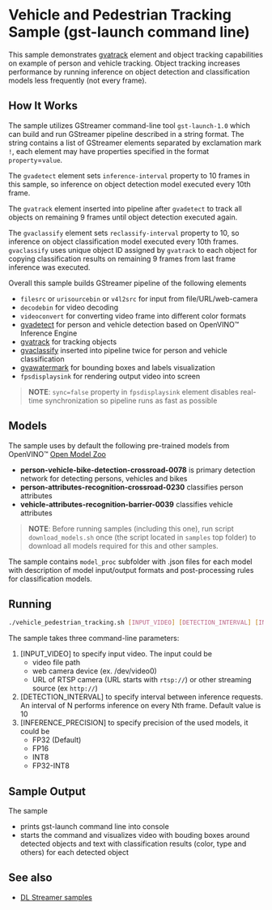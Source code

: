 # Vehicle and Pedestrian Tracking Sample (gst-launch command line)

This sample demonstrates [gvatrack](./gvatrack.md) element and object tracking capabilities on example of person and vehicle tracking. Object tracking increases performance by running inference on object detection and classification models less frequently (not every frame).

## How It Works
The sample utilizes GStreamer command-line tool `gst-launch-1.0` which can build and run GStreamer pipeline described in a string format.
The string contains a list of GStreamer elements separated by exclamation mark `!`, each element may have properties specified in the format `property`=`value`.

The `gvadetect` element sets `inference-interval` property to 10 frames in this sample, so inference on object detection model executed every 10th frame.

The `gvatrack` element inserted into pipeline after `gvadetect` to track all objects on remaining 9 frames until object detection executed again.

The `gvaclassify` element sets `reclassify-interval` property to 10, so inference on object classification model executed every 10th frames. `gvaclassify` uses unique object ID assigned by `gvatrack` to each object for copying classification results on remaining 9 frames from last frame inference was executed.

Overall this sample builds GStreamer pipeline of the following elements
* `filesrc` or `urisourcebin` or `v4l2src` for input from file/URL/web-camera
* `decodebin` for video decoding
* `videoconvert` for converting video frame into different color formats
* [gvadetect](./gvadetect.md) for person and vehicle detection based on OpenVINO™ Inference Engine
* [gvatrack](./gvatrack.md) for tracking objects
* [gvaclassify](./gvaclassify.md) inserted into pipeline twice for person and vehicle classification
* [gvawatermark](./gvawatermark.md) for bounding boxes and labels visualization
* `fpsdisplaysink` for rendering output video into screen
> **NOTE**: `sync=false` property in `fpsdisplaysink` element disables real-time synchronization so pipeline runs as fast as possible

## Models

The sample uses by default the following pre-trained models from OpenVINO™ [Open Model Zoo](https://github.com/opencv/open_model_zoo)
*   __person-vehicle-bike-detection-crossroad-0078__ is primary detection network for detecting persons, vehicles and bikes
*   __person-attributes-recognition-crossroad-0230__ classifies person attributes
*   __vehicle-attributes-recognition-barrier-0039__ classifies vehicle attributes

> **NOTE**: Before running samples (including this one), run script `download_models.sh` once (the script located in `samples` top folder) to download all models required for this and other samples.

The sample contains `model_proc` subfolder with .json files for each model with description of model input/output formats and post-processing rules for classification models.

## Running

```sh
./vehicle_pedestrian_tracking.sh [INPUT_VIDEO] [DETECTION_INTERVAL] [INFERENCE_PRECISION]
```

The sample takes three command-line parameters:
1. [INPUT_VIDEO] to specify input video.
The input could be
    * video file path
    * web camera device (ex. /dev/video0)
    * URL of RTSP camera (URL starts with `rtsp://`) or other streaming source (ex `http://`)
2. [DETECTION_INTERVAL] to specify interval between inference requests. An interval of N performs inference on every Nth frame. Default value is 10
3. [INFERENCE_PRECISION] to specify precision of the used models, it could be
    * FP32 (Default)
    * FP16
    * INT8
    * FP32-INT8

## Sample Output

The sample
* prints gst-launch command line into console
* starts the command and visualizes video with bouding boxes around detected objects and text with classification results (color, type and others) for each detected object

## See also
* [DL Streamer samples](../../README.md)
